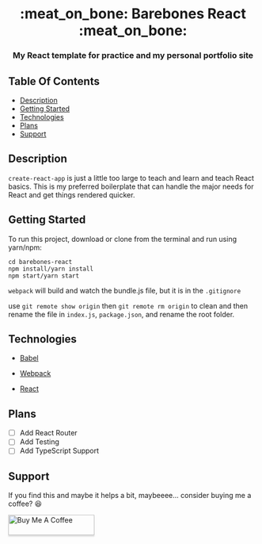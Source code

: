 <h1 align="center">:meat_on_bone: Barebones React :meat_on_bone:</h1>
<h3 align="center">My React template for practice and my personal portfolio site</h3>

## Table Of Contents

-   [Description](#description)
-   [Getting Started](#getting-started)
-   [Technologies](#technologies)
-   [Plans](#plans)
-   [Support](#support)

## Description

 ```create-react-app``` is just a little too large to teach and learn and teach React basics. This is my preferred boilerplate that can handle the major needs for React and get things rendered quicker.

## Getting Started

To run this project, download or clone from the terminal and run using yarn/npm:

```
cd barebones-react
npm install/yarn install
npm start/yarn start
```

```webpack``` will build and watch the bundle.js file, but it is in the ```.gitignore``` 



use ```git remote show origin``` then ```git remote rm origin``` to clean and then rename the file in ```index.js```, ```package.json```, and rename the root folder. 

## Technologies

* [Babel](https://babeljs.io/)

* [Webpack](https://webpack.js.org/)

* [React](https://reactjs.org/)

  

## Plans

-   [ ] Add React Router
-   [ ] Add Testing
-   [ ] Add TypeScript Support

## Support

If you find this and maybe it helps a bit, maybeeee... consider buying me a coffee? :laughing:

<a href="https://www.buymeacoffee.com/haywooddjohnson" target="_blank"><img src="https://www.buymeacoffee.com/assets/img/custom_images/orange_img.png" alt="Buy Me A Coffee" style="height: 41px !important;width: 174px !important;box-shadow: 0px 3px 2px 0px rgba(190, 190, 190, 0.5) !important;-webkit-box-shadow: 0px 3px 2px 0px rgba(190, 190, 190, 0.5) !important;" ></a>
